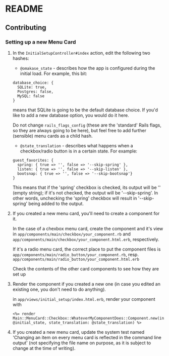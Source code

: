 # README

## Contributing

### Setting up a new Menu Card

1. In the `InitialSetupController#index` action, edit the following two hashes:
   * `@omakase_state` - describes how the app is configured during the initial load. For example, this bit:
   ```
   database_choice: {
     SQLite: true,
     Postgres: false,
     MySQL: false
   }
   ```
   means that SQLite is going to be the default database choice.
   If you'd like to add a new database option, you would do it here.
   
   Do not change `rails_flags_config` (these are the 'standard' Rails flags, so they are always going to be here), but feel free to add further (sensible) menu cards as a child hash.
   
   * `@state_translation` - describes what happens when a checkbox/radio button is in a certain state. For example:
   ```
   guest_favorites: {
     spring: { true => '', false => '--skip-spring' },
     listen: { true => '', false => '--skip-listen' },
     bootsnap: { true => '', false => '--skip-bootsnap'}
   }
   ```
   This means that if the 'spring' checkbox is checked, its output will be '' (empty string); if it's not checked, the output will be '--skip-spring'. In other words, unchecking the 'spring' checkbox will result in '--skip-spring' being added to the output.
   
2. If you created a new menu card, you'll need to create a component for it.  
   
   In the case of a chexbox menu card, create the component and it's view in `app/components/main/checkbox/your_component.rb` and `app/components/main/checkbox/your_component.html.erb`, respectively.
   
   If it's a radio menu card, the correct place to put the component files is `app/components/main/radio_button/your_component.rb`, resp. `app/components/main/radio_button/your_component.html.erb`
   
   Check the contents of the other card components to see how they are set up
   
3. Render the component if you created a new one (in case you edited an existing one, you don't need to do anything).

   in `app/views/initial_setup/index.html.erb`, render your component with
   
   ```
   <%= render Main::MenuCard::Checkbox::WhateverMyComponentDoes::Component.new(initial_state: @initial_state, state_translation: @state_translation) %>
   ```
   
4. If you created a new menu card, update the system test named 'Changing an item on every menu card is reflected in the command line output' (not specifying the file name on purpose, as it is subject to change at the time of writing). 
   

   

   
   